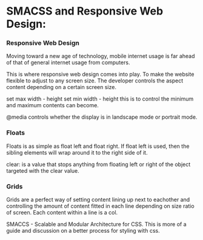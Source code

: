 # SMACSS and Responsive Web Design: 

### Responsive Web Design

Moving toward a new age of technology, mobile internet usage is far ahead of that of general internet usage from computers. 

This is where responsive web design comes into play. To make the website flexible to adjust to any screen size. The developer controls the aspect content depending on a certain screen size. 

set max width - height
set min width - height
this is to control the minimum and maximum contents can become.

@media controls whether the display is in landscape mode or portrait mode. 

### Floats

Floats is as simple as float left and float right. If float left is used, then the sibling elements will wrap around it to the right side of it. 

clear: is a value that stops anything from floating left or right of the object targeted with the clear value. 

### Grids

Grids are a perfect way of setting content lining up next to eachother and controlling the amount of content fitted in each line depending on size ratio of screen. 
Each content within a line is a col. 

SMACCS - Scalable and Modular Architecture for CSS. This is more of a guide and discussion on a better process for styling with css. 